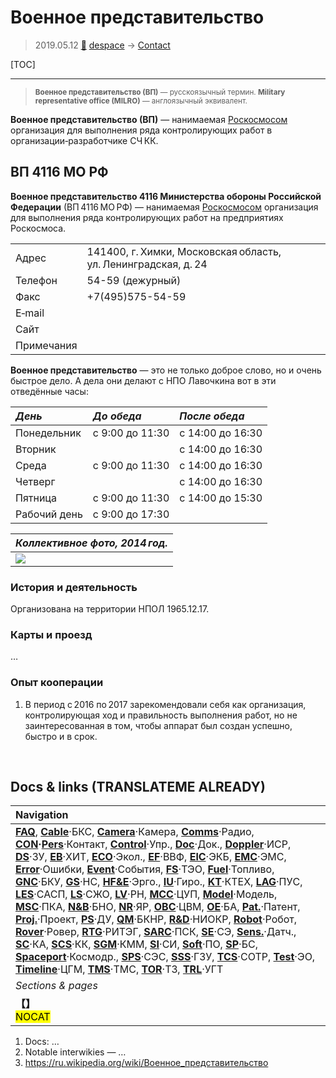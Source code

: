 # Военное представительство
> 2019.05.12 [🚀](../index/index.md) [despace](index.md) → [Contact](contact.md)

[TOC]

---

> <small>**Военное представительство (ВП)** — русскоязычный термин. **Military representative office (MILRO)** — англоязычный эквивалент.</small>

**Военное представительство (ВП)** — нанимаемая [Роскосмосом](zz_roskosmos.md) организация для выполнения ряда контролирующих работ в организации‑разработчике СЧ КК.



## ВП 4116 МО РФ
**Военное представительство 4116 Министерства обороны Российской Федерации** (ВП 4116 МО РФ) — нанимаемая [Роскосмосом](zz_roskosmos.md) организация для выполнения ряда контролирующих работ на предприятиях Роскосмоса.

| | |
|:--|:--|
|Адрес|141400, г. Химки, Московская область, ул. Ленинградская, д. 24|
|Телефон|54-59 (дежурный)|
|Факс|+7(495)575-54-59|
|E‑mail| |
|Сайт| |
|Примечания| |

**Военное представительство** — это не только доброе слово, но и очень быстрое дело. А дела они делают с НПО Лавочкина вот в эти отведённые часы:

|*День*|*До обеда*|*После обеда*|
|:--|:--|:--|
|Понедельник|с 9:00 до 11:30|с 14:00 до 16:30|
|Вторник| |с 14:00 до 16:30|
|Среда|с 9:00 до 11:30|с 14:00 до 16:30|
|Четверг| |с 14:00 до 16:30|
|Пятница|с 9:00 до 11:30|с 14:00 до 15:30|
|Рабочий день|с 9:00 до 17:30| |


|*Коллективное фото, 2014 год.*|
|:--|
|[![](f/con/в/vp4116_2014_thumb.jpg)](f/con/в/vp4116_2014.jpg)|



### История и деятельность
Организована на территории НПОЛ 1965.12.17.



### Карты и проезд
…



### Опыт кооперации
   1. В период с 2016 по 2017 зарекомендовали себя как организация, контролирующая ход и правильность выполнения работ, но не заинтересованная в том, чтобы аппарат был создан успешно, быстро и в срок.



<p style="page-break-after:always"> </p>

## Docs & links (TRANSLATEME ALREADY)
|Navigation|
|:--|
|**[FAQ](faq.md)**, **[Cable](cable.md)**·БКС, **[Camera](cam.md)**·Камера, **[Comms](comms.md)**·Радио, **[CON](contact.md)·[Pers](person.md)**·Контакт, **[Control](control.md)**·Упр., **[Doc](doc.md)**·Док., **[Doppler](doppler.md)**·ИСР, **[DS](ds.md)**·ЗУ, **[EB](eb.md)**·ХИТ, **[ECO](ecology.md)**·Экол., **[EF](ef.md)**·ВВФ, **[ElC](elc.md)**·ЭКБ, **[EMC](emc.md)**·ЭМС, **[Error](error.md)**·Ошибки, **[Event](event.md)**·События, **[FS](fs.md)**·ТЭО, **[Fuel](fuel.md)**·Топливо, **[GNC](gnc.md)**·БКУ, **[GS](scs.md)**·НС, **[HF&E](hfe.md)**·Эрго., **[IU](iu.md)**·Гиро., **[KT](kt.md)**·КТЕХ, **[LAG](lag.md)**·ПУC, **[LES](les.md)**·САСП, **[LS](ls.md)**·СЖО, **[LV](lv.md)**·РН, **[MCC](mcc.md)**·ЦУП, **[Model](model.md)**·Модель, **[MSC](sc.md)**·ПКА, **[N&B](nnb.md)**·БНО, **[NR](nr.md)**·ЯР, **[OBC](obc.md)**·ЦВМ, **[OE](oe.md)**·БА, **[Pat.](патент.md)**·Патент, **[Proj.](project.md)**·Проект, **[PS](ps.md)**·ДУ, **[QM](qm.md)**·БКНР, **[R&D](rnd.md)**·НИОКР, **[Robot](robotics.md)**·Робот, **[Rover](rover.md)**·Ровер, **[RTG](rtg.md)**·РИТЭГ, **[SARC](sarc.md)**·ПСК, **[SE](se.md)**·СЭ, **[Sens.](sensor.md)**·Датч., **[SC](sc.md)**·КА, **[SCS](scs.md)**·КК, **[SGM](sgm.md)**·КММ, **[SI](si.md)**·СИ, **[Soft](soft.md)**·ПО, **[SP](sp.md)**·БС, **[Spaceport](spaceport.md)**·Космодр., **[SPS](sps.md)**·СЭС, **[SSS](sss.md)**·ГЗУ, **[TCS](tcs.md)**·СОТР, **[Test](test.md)**·ЭО, **[Timeline](timeline.md)**·ЦГМ, **[TMS](tms.md)**·ТМС, **[TOR](tor.md)**·ТЗ, **[TRL](trl.md)**·УГТ|
|*Sections & pages*|
|**【[](.md)】**<br> <mark>NOCAT</mark>|

   1. Docs: …
   1. Notable interwikies — …
   1. <https://ru.wikipedia.org/wiki/Военное_представительство>
